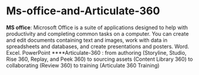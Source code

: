 # Ms-office-and-Articulate-360
**MS office**: Microsoft Office is a suite of applications designed to help with productivity and completing common tasks on a computer. You can create and edit documents containing text and images, work with data in spreadsheets and databases, and create presentations and posters. Word. Excel. PowerPoint
****Articulate-360 : from authoring (Storyline, Studio, Rise 360, Replay, and Peek 360) to sourcing assets (Content Library 360) to collaborating (Review 360) to training (Articulate 360 Training)
